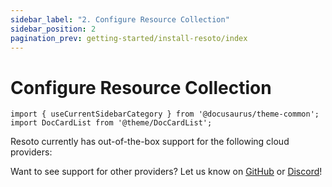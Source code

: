 ```yaml
---
sidebar_label: "2. Configure Resource Collection"
sidebar_position: 2
pagination_prev: getting-started/install-resoto/index
---
```


# Configure Resource Collection

```mdx-code-block
import { useCurrentSidebarCategory } from '@docusaurus/theme-common';
import DocCardList from '@theme/DocCardList';
```

Resoto currently has out-of-the-box support for the following cloud providers:

<DocCardList items={useCurrentSidebarCategory().items}/>

Want to see support for other providers? Let us know on [GitHub](https://github.com/someengineering/resoto) or [Discord](https://discord.gg/someengineering)!
